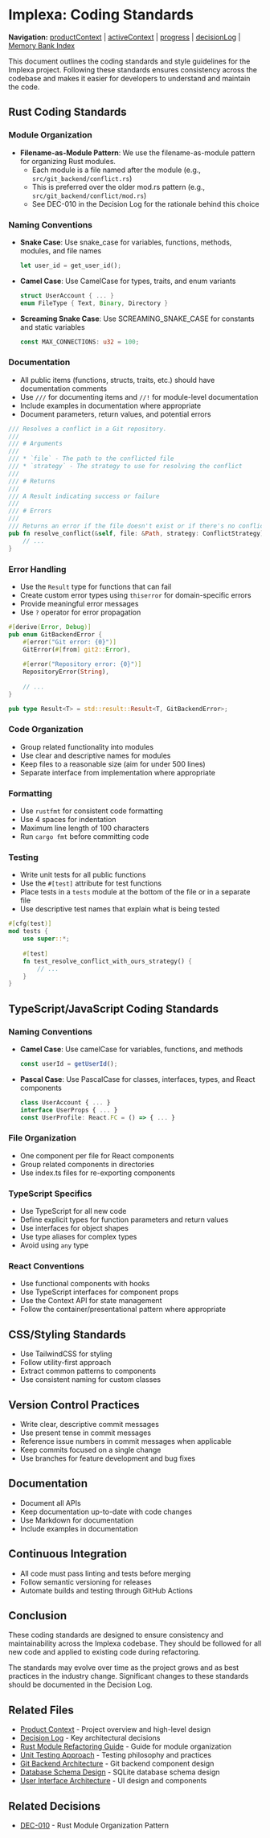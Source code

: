 # Implexa: Coding Standards

**Navigation:** [productContext](./productContext.md) | [activeContext](./activeContext.md) | [progress](./progress.md) | [decisionLog](./decisionLog.md) | [Memory Bank Index](./memory-bank-index.md)

This document outlines the coding standards and style guidelines for the Implexa project. Following these standards ensures consistency across the codebase and makes it easier for developers to understand and maintain the code.

## Rust Coding Standards

### Module Organization

- **Filename-as-Module Pattern**: We use the filename-as-module pattern for organizing Rust modules.
  - Each module is a file named after the module (e.g., `src/git_backend/conflict.rs`)
  - This is preferred over the older mod.rs pattern (e.g., `src/git_backend/conflict/mod.rs`)
  - See DEC-010 in the Decision Log for the rationale behind this choice

### Naming Conventions

- **Snake Case**: Use snake_case for variables, functions, methods, modules, and file names
  ```rust
  let user_id = get_user_id();
  ```

- **Camel Case**: Use CamelCase for types, traits, and enum variants
  ```rust
  struct UserAccount { ... }
  enum FileType { Text, Binary, Directory }
  ```

- **Screaming Snake Case**: Use SCREAMING_SNAKE_CASE for constants and static variables
  ```rust
  const MAX_CONNECTIONS: u32 = 100;
  ```

### Documentation

- All public items (functions, structs, traits, etc.) should have documentation comments
- Use `///` for documenting items and `//!` for module-level documentation
- Include examples in documentation where appropriate
- Document parameters, return values, and potential errors

```rust
/// Resolves a conflict in a Git repository.
///
/// # Arguments
///
/// * `file` - The path to the conflicted file
/// * `strategy` - The strategy to use for resolving the conflict
///
/// # Returns
///
/// A Result indicating success or failure
///
/// # Errors
///
/// Returns an error if the file doesn't exist or if there's no conflict
pub fn resolve_conflict(&self, file: &Path, strategy: ConflictStrategy) -> Result<()> {
    // ...
}
```

### Error Handling

- Use the `Result` type for functions that can fail
- Create custom error types using `thiserror` for domain-specific errors
- Provide meaningful error messages
- Use `?` operator for error propagation

```rust
#[derive(Error, Debug)]
pub enum GitBackendError {
    #[error("Git error: {0}")]
    GitError(#[from] git2::Error),
    
    #[error("Repository error: {0}")]
    RepositoryError(String),
    
    // ...
}

pub type Result<T> = std::result::Result<T, GitBackendError>;
```

### Code Organization

- Group related functionality into modules
- Use clear and descriptive names for modules
- Keep files to a reasonable size (aim for under 500 lines)
- Separate interface from implementation where appropriate

### Formatting

- Use `rustfmt` for consistent code formatting
- Use 4 spaces for indentation
- Maximum line length of 100 characters
- Run `cargo fmt` before committing code

### Testing

- Write unit tests for all public functions
- Use the `#[test]` attribute for test functions
- Place tests in a `tests` module at the bottom of the file or in a separate file
- Use descriptive test names that explain what is being tested

```rust
#[cfg(test)]
mod tests {
    use super::*;
    
    #[test]
    fn test_resolve_conflict_with_ours_strategy() {
        // ...
    }
}
```

## TypeScript/JavaScript Coding Standards

### Naming Conventions

- **Camel Case**: Use camelCase for variables, functions, and methods
  ```typescript
  const userId = getUserId();
  ```

- **Pascal Case**: Use PascalCase for classes, interfaces, types, and React components
  ```typescript
  class UserAccount { ... }
  interface UserProps { ... }
  const UserProfile: React.FC = () => { ... }
  ```

### File Organization

- One component per file for React components
- Group related components in directories
- Use index.ts files for re-exporting components

### TypeScript Specifics

- Use TypeScript for all new code
- Define explicit types for function parameters and return values
- Use interfaces for object shapes
- Use type aliases for complex types
- Avoid using `any` type

### React Conventions

- Use functional components with hooks
- Use TypeScript interfaces for component props
- Use the Context API for state management
- Follow the container/presentational pattern where appropriate

## CSS/Styling Standards

- Use TailwindCSS for styling
- Follow utility-first approach
- Extract common patterns to components
- Use consistent naming for custom classes

## Version Control Practices

- Write clear, descriptive commit messages
- Use present tense in commit messages
- Reference issue numbers in commit messages when applicable
- Keep commits focused on a single change
- Use branches for feature development and bug fixes

## Documentation

- Document all APIs
- Keep documentation up-to-date with code changes
- Use Markdown for documentation
- Include examples in documentation

## Continuous Integration

- All code must pass linting and tests before merging
- Follow semantic versioning for releases
- Automate builds and testing through GitHub Actions

## Conclusion

These coding standards are designed to ensure consistency and maintainability across the Implexa codebase. They should be followed for all new code and applied to existing code during refactoring.

The standards may evolve over time as the project grows and as best practices in the industry change. Significant changes to these standards should be documented in the Decision Log.

## Related Files
- [Product Context](./productContext.md) - Project overview and high-level design
- [Decision Log](./decisionLog.md) - Key architectural decisions
- [Rust Module Refactoring Guide](./rust-module-refactoring-guide.md) - Guide for module organization
- [Unit Testing Approach](./unit-testing-approach.md) - Testing philosophy and practices
- [Git Backend Architecture](./git-backend-architecture.md) - Git backend component design
- [Database Schema Design](./database-schema-design.md) - SQLite database schema design
- [User Interface Architecture](./user-interface-architecture.md) - UI design and components

## Related Decisions
- [DEC-010](./decisionLog.md#dec-010---rust-module-organization-pattern) - Rust Module Organization Pattern